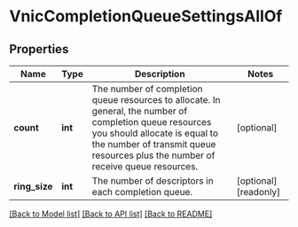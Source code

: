 # VnicCompletionQueueSettingsAllOf

## Properties
Name | Type | Description | Notes
------------ | ------------- | ------------- | -------------
**count** | **int** | The number of completion queue resources to allocate. In general, the number of completion queue resources you should allocate is equal to the number of transmit queue resources plus the number of receive queue resources.   | [optional] 
**ring_size** | **int** | The number of descriptors in each completion queue.    | [optional] [readonly] 

[[Back to Model list]](../README.md#documentation-for-models) [[Back to API list]](../README.md#documentation-for-api-endpoints) [[Back to README]](../README.md)


